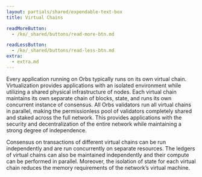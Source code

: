 ```yaml
---
layout: partials/shared/expendable-text-box
title: Virtual Chains

readMoreButton:
  - /ko/_shared/buttons/read-more-btn.md

readLessButton:
  - /ko/_shared/buttons/read-less-btn.md
extra:
  - extra.md
---
```


Every application running on Orbs typically runs on its own virtual chain. Virtualization provides applications with an isolated environment while utilizing a shared physical infrastructure of nodes. Each virtual chain maintains its own separate chain of blocks, state, and runs its own concurrent instance of consensus. All Orbs validators run all virtual chains in parallel, making the permissionless pool of validators completely shared and staked across the full network. This provides applications with the security and decentralization of the entire network while maintaining a strong degree of independence.

Consensus on transactions of different virtual chains can be run independently and are run concurrently on separate resources. The ledgers of virtual chains can also be maintained independently and their compute can be performed in parallel. Moreover, the isolation of state for each virtual chain reduces the memory requirements of the network’s virtual machine.
